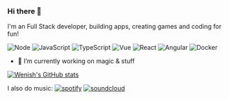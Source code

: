 ### Hi there 👋

I'm an Full Stack developer, building apps, creating games and coding for fun!

![Node](https://aleen42.github.io/badges/src/node.svg)
![JavaScript](https://aleen42.github.io/badges/src/javascript.svg)
![TypeScript](https://aleen42.github.io/badges/src/typescript.svg)
![Vue](https://aleen42.github.io/badges/src/vue.svg)
![React](https://aleen42.github.io/badges/src/react.svg)
![Angular](https://aleen42.github.io/badges/src/angular.svg)
![Docker](https://aleen42.github.io/badges/src/docker.svg)

- 🔭 I’m currently working on magic & stuff


[![Wenish's GitHub stats](https://github-readme-stats.vercel.app/api?username=Wenish)](https://github-readme-stats.vercel.app/api?username=Wenish)

I also do music:
[![spotify](https://aleen42.github.io/badges//src/spotify.svg)](https://open.spotify.com/artist/2UMPXGNnurwP45ae7lPdAG)
[![soundcloud](https://aleen42.github.io/badges//src/soundcloud.svg)](https://soundcloud.com/clangsoul)